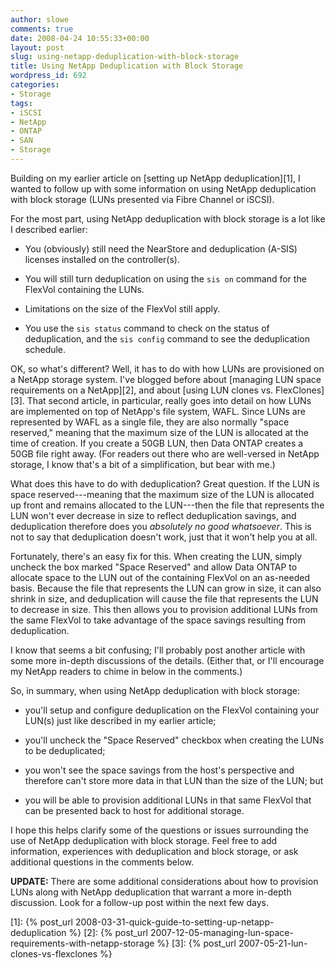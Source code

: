 ```yaml
---
author: slowe
comments: true
date: 2008-04-24 10:55:33+00:00
layout: post
slug: using-netapp-deduplication-with-block-storage
title: Using NetApp Deduplication with Block Storage
wordpress_id: 692
categories:
- Storage
tags:
- iSCSI
- NetApp
- ONTAP
- SAN
- Storage
---
```


Building on my earlier article on [setting up NetApp deduplication][1], I wanted to follow up with some information on using NetApp deduplication with block storage (LUNs presented via Fibre Channel or iSCSI).

For the most part, using NetApp deduplication with block storage is a lot like I described earlier:

* You (obviously) still need the NearStore and deduplication (A-SIS) licenses installed on the controller(s).

* You will still turn deduplication on using the `sis on` command for the FlexVol containing the LUNs.

* Limitations on the size of the FlexVol still apply.

* You use the `sis status` command to check on the status of deduplication, and the `sis config` command to see the deduplication schedule.

OK, so what's different? Well, it has to do with how LUNs are provisioned on a NetApp storage system. I've blogged before about [managing LUN space requirements on a NetApp][2], and about [using LUN clones vs. FlexClones][3]. That second article, in particular, really goes into detail on how LUNs are implemented on top of NetApp's file system, WAFL. Since LUNs are represented by WAFL as a single file, they are also normally "space reserved," meaning that the maximum size of the LUN is allocated at the time of creation. If you create a 50GB LUN, then Data ONTAP creates a 50GB file right away. (For readers out there who are well-versed in NetApp storage, I know that's a bit of a simplification, but bear with me.)

What does this have to do with deduplication? Great question. If the LUN is space reserved---meaning that the maximum size of the LUN is allocated up front and remains allocated to the LUN---then the file that represents the LUN won't ever decrease in size to reflect deduplication savings, and deduplication therefore does you _absolutely no good whatsoever_. This is not to say that deduplication doesn't work, just that it won't help you at all.

Fortunately, there's an easy fix for this. When creating the LUN, simply uncheck the box marked "Space Reserved" and allow Data ONTAP to allocate space to the LUN out of the containing FlexVol on an as-needed basis. Because the file that represents the LUN can grow in size, it can also shrink in size, and deduplication will cause the file that represents the LUN to decrease in size. This then allows you to provision additional LUNs from the same FlexVol to take advantage of the space savings resulting from deduplication.

I know that seems a bit confusing; I'll probably post another article with some more in-depth discussions of the details. (Either that, or I'll encourage my NetApp readers to chime in below in the comments.)

So, in summary, when using NetApp deduplication with block storage:

* you'll setup and configure deduplication on the FlexVol containing your LUN(s) just like described in my earlier article;

* you'll uncheck the "Space Reserved" checkbox when creating the LUNs to be deduplicated;

* you won't see the space savings from the host's perspective and therefore can't store more data in that LUN than the size of the LUN; but

* you will be able to provision additional LUNs in that same FlexVol that can be presented back to host for additional storage.

I hope this helps clarify some of the questions or issues surrounding the use of NetApp deduplication with block storage. Feel free to add information, experiences with deduplication and block storage, or ask additional questions in the comments below.

**UPDATE:** There are some additional considerations about how to provision LUNs along with NetApp deduplication that warrant a more in-depth discussion. Look for a follow-up post within the next few days.

[1]: {% post_url 2008-03-31-quick-guide-to-setting-up-netapp-deduplication %}
[2]: {% post_url 2007-12-05-managing-lun-space-requirements-with-netapp-storage %}
[3]: {% post_url 2007-05-21-lun-clones-vs-flexclones %}
